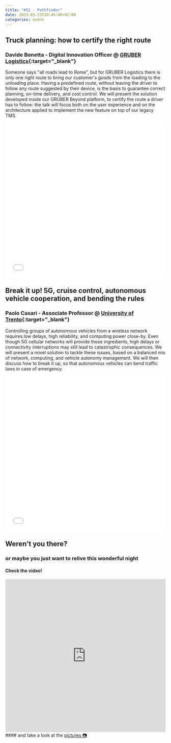 ```yaml
---
title: "#51 - Pathfinder"
date: 2023-03-23T20:45:00+02:00
categories: event
---
```


## Truck planning: how to certify the right route

### Davide Bonetta - Digital Innovation Officer @ [GRUBER Logistics](//www.gruber-logistics.com){:target="\_blank"}

Someone says "all roads lead to Rome", but for GRUBER Logistics there is only one right route to bring our customer's goods from the loading to the unloading place. Having a predefined route, without leaving the driver to follow any route suggested by their device, is the basis to guarantee correct planning, on-time delivery, and cost control. We will present the solution developed inside our GRUBER Beyond platform, to certify the route a driver has to follow: the talk will focus both on the user experience and on the architecture applied to implement the new feature on top of our legacy TMS.

<iframe src="//www.slideshare.net/slideshow/embed_code/key/qTOhn9hRHz1joS" width="100%" height="485" frameborder="0" marginwidth="0" marginheight="0" scrolling="no" allowfullscreen> </iframe>

## Break it up! 5G, cruise control, autonomous vehicle cooperation, and bending the rules

### Paolo Casari - Associate Professor @ [University of Trento](//disi.unitn.it/){:target="\_blank"}

Controlling groups of autonomous vehicles from a wireless network requires low delays, high reliability, and computing power close-by. Even though 5G cellular networks will provide these ingredients, high delays or connectivity interruptions may still lead to catastrophic consequences. We will present a novel solution to tackle these issues, based on a balanced mix of network, computing, and vehicle autonomy management. We will then discuss how to break it up, so that autonomous vehicles can bend traffic laws in case of emergency.

<iframe src="//www.slideshare.net/slideshow/embed_code/key/Ef9f99YBGb8KEO" width="100%" height="485" frameborder="0" marginwidth="0" marginheight="0" scrolling="no" allowfullscreen> </iframe>

## Weren't you there?

### or maybe you just want to relive this wonderful night

<section class="fb-links">

#### Check the video!

<iframe width="100%" height="480px" src="https://www.youtube.com/embed/ZBnLWZCSitY" frameborder="0" allow="accelerometer; autoplay; clipboard-write; encrypted-media; gyroscope; picture-in-picture" allowfullscreen></iframe>
#### and take a look at the <a id="fb_photo_album" class="btn-facebook" target="_blank" href="//bit.ly/ST51-p">pictures &#128247;</a>

</section>
